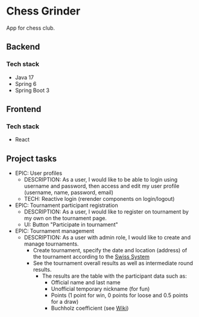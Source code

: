 # Chess Grinder
App for chess club.

## Backend

### Tech stack
- Java 17
- Spring 6
- Spring Boot 3

## Frontend

### Tech stack
- React


## Project tasks
- EPIC: User profiles
  - DESCRIPTION: As a user, I would like to be able to login using username and password, then access and edit my user profile (username, name, password, email)
  - TECH: Reactive login (rerender components on login/logout)
- EPIC: Tournament participant registration
  - DESCRIPTION: As a user, I would like to register on tournament by my own on the tournament page.
  - UI: Button "Participate in tournament"
- EPIC: Tournament management
  - DESCRIPTION: As a user with admin role, I would like to create and manage tournaments.
    - Create tournament, specify the date and location (address) of the tournament according to the [Swiss System](https://de.wikipedia.org/wiki/Schweizer_System)
    - See the tournament overall results as well as intermediate round results.
      - The results are the table with the participant data such as:
        - Official name and last name
        - Unofficial temporary nickname (for fun)
        - Points (1 point for win, 0 points for loose and 0.5 points for a draw)
        - Buchholz coefficient (see [Wiki](https://ru.wikipedia.org/wiki/%D0%9A%D0%BE%D1%8D%D1%84%D1%84%D0%B8%D1%86%D0%B8%D0%B5%D0%BD%D1%82_%D0%91%D1%83%D1%85%D0%B3%D0%BE%D0%BB%D1%8C%D1%86%D0%B0))

